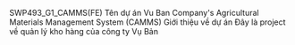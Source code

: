 SWP493_G1_CAMMS(FE)
Tên dự án
Vu Ban Company's Agricultural Materials Management System (CAMMS)
Giới thiệu về dự án
Đây là project về quản lý kho hàng của công ty Vụ Bản
